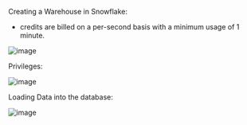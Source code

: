 Creating a Warehouse in Snowflake: 
- credits are billed on a per-second basis with a minimum usage of 1 minute. 

![image](https://github.com/user-attachments/assets/9605da33-8d3c-45ea-8e79-c5619f3795d7)

Privileges: 

![image](https://github.com/user-attachments/assets/44eadb8e-05c2-4784-9ccc-8b1a4eb15582)

Loading Data into the database: 

![image](https://github.com/user-attachments/assets/c44607cf-e12a-4a4d-8a87-3123d822e791)
